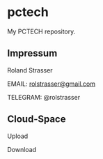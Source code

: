 # pctech
 My PCTECH repository.
 

## Impressum

 Roland Strasser
 
 EMAIL: rolstrasser@gmail.com
 
 TELEGRAM: @rolstrasser
 
 
## Cloud-Space

 Upload
 
 Download
 
 


 
